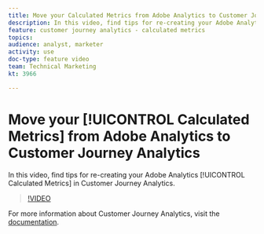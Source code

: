 ```yaml
---
title: Move your Calculated Metrics from Adobe Analytics to Customer Journey Analytics
description: In this video, find tips for re-creating your Adobe Analytics Calculated Metrics in Customer Journey Analytics.
feature: customer journey analytics - calculated metrics
topics: 
audience: analyst, marketer
activity: use
doc-type: feature video
team: Technical Marketing
kt: 3966

---
```


# Move your [!UICONTROL Calculated Metrics] from Adobe Analytics to Customer Journey Analytics

In this video, find tips for re-creating your Adobe Analytics [!UICONTROL Calculated Metrics] in Customer Journey Analytics.

>[!VIDEO](https://video.tv.adobe.com/v/31788/?quality=12)

For more information about Customer Journey Analytics, visit the [documentation](https://docs.adobe.com/content/help/en/analytics-platform/using/cja-landing.html).
